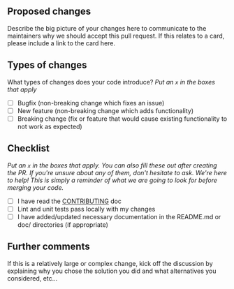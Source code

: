 ## Proposed changes

Describe the big picture of your changes here to communicate to the maintainers why we should accept this pull request. If this relates to a card, please include a link to the card here.

## Types of changes

What types of changes does your code introduce?
_Put an `x` in the boxes that apply_

- [ ] Bugfix (non-breaking change which fixes an issue)
- [ ] New feature (non-breaking change which adds functionality)
- [ ] Breaking change (fix or feature that would cause existing functionality to not work as expected)

## Checklist

_Put an `x` in the boxes that apply. You can also fill these out after creating the PR. If you're unsure about any of them, don't hesitate to ask. We're here to help! This is simply a reminder of what we are going to look for before merging your code._

- [ ] I have read the [CONTRIBUTING](https://github.com/linkorb/.github/blob/master/CONTRIBUTING.md) doc
- [ ] Lint and unit tests pass locally with my changes
- [ ] I have added/updated necessary documentation in the README.md or doc/ directories (if appropriate)

## Further comments

If this is a relatively large or complex change, kick off the discussion by explaining why you chose the solution you did and what alternatives you considered, etc...
